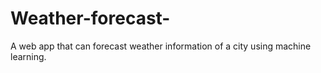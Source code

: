 # Weather-forecast-
A web app that can forecast weather information of a city using machine learning. 
